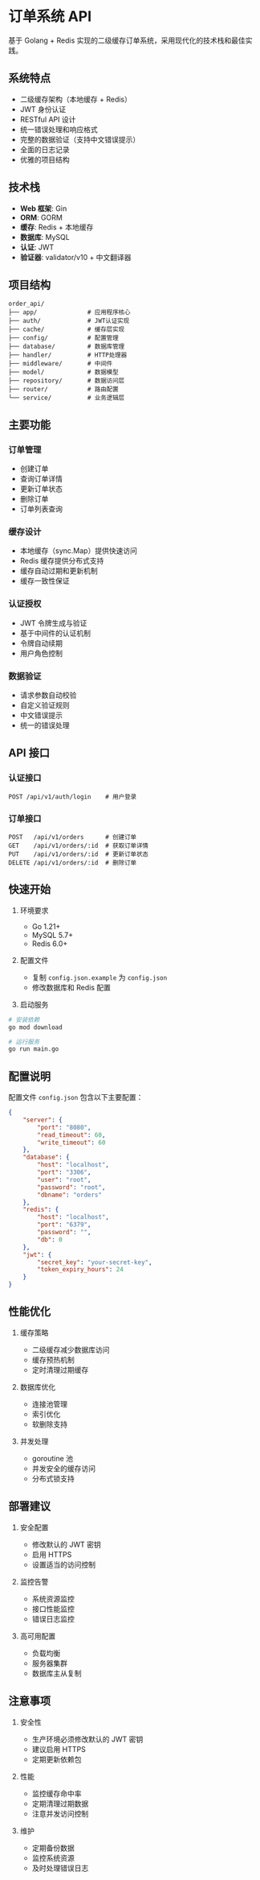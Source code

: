 # 订单系统 API

基于 Golang + Redis 实现的二级缓存订单系统，采用现代化的技术栈和最佳实践。

## 系统特点

- 二级缓存架构（本地缓存 + Redis）
- JWT 身份认证
- RESTful API 设计
- 统一错误处理和响应格式
- 完整的数据验证（支持中文错误提示）
- 全面的日志记录
- 优雅的项目结构

## 技术栈

- **Web 框架**: Gin
- **ORM**: GORM
- **缓存**: Redis + 本地缓存
- **数据库**: MySQL
- **认证**: JWT
- **验证器**: validator/v10 + 中文翻译器

## 项目结构

```
order_api/
├── app/              # 应用程序核心
├── auth/             # JWT认证实现  
├── cache/            # 缓存层实现
├── config/           # 配置管理
├── database/         # 数据库管理
├── handler/          # HTTP处理器
├── middleware/       # 中间件
├── model/            # 数据模型
├── repository/       # 数据访问层
├── router/           # 路由配置
└── service/          # 业务逻辑层
```

## 主要功能

### 订单管理
- 创建订单
- 查询订单详情
- 更新订单状态
- 删除订单
- 订单列表查询

### 缓存设计
- 本地缓存（sync.Map）提供快速访问
- Redis 缓存提供分布式支持
- 缓存自动过期和更新机制
- 缓存一致性保证

### 认证授权
- JWT 令牌生成与验证
- 基于中间件的认证机制
- 令牌自动续期
- 用户角色控制

### 数据验证
- 请求参数自动校验
- 自定义验证规则
- 中文错误提示
- 统一的错误处理

## API 接口

### 认证接口
```
POST /api/v1/auth/login    # 用户登录
```

### 订单接口
```
POST   /api/v1/orders      # 创建订单
GET    /api/v1/orders/:id  # 获取订单详情
PUT    /api/v1/orders/:id  # 更新订单状态
DELETE /api/v1/orders/:id  # 删除订单
```

## 快速开始

1. 环境要求
   - Go 1.21+
   - MySQL 5.7+
   - Redis 6.0+

2. 配置文件
   - 复制 `config.json.example` 为 `config.json`
   - 修改数据库和 Redis 配置

3. 启动服务
```bash
# 安装依赖
go mod download

# 运行服务
go run main.go
```

## 配置说明

配置文件 `config.json` 包含以下主要配置：

```json
{
    "server": {
        "port": "8080",
        "read_timeout": 60,
        "write_timeout": 60
    },
    "database": {
        "host": "localhost",
        "port": "3306",
        "user": "root",
        "password": "root",
        "dbname": "orders"
    },
    "redis": {
        "host": "localhost",
        "port": "6379",
        "password": "",
        "db": 0
    },
    "jwt": {
        "secret_key": "your-secret-key",
        "token_expiry_hours": 24
    }
}
```

## 性能优化

1. 缓存策略
   - 二级缓存减少数据库访问
   - 缓存预热机制
   - 定时清理过期缓存

2. 数据库优化
   - 连接池管理
   - 索引优化
   - 软删除支持

3. 并发处理
   - goroutine 池
   - 并发安全的缓存访问
   - 分布式锁支持

## 部署建议

1. 安全配置
   - 修改默认的 JWT 密钥
   - 启用 HTTPS
   - 设置适当的访问控制

2. 监控告警
   - 系统资源监控
   - 接口性能监控
   - 错误日志监控

3. 高可用配置
   - 负载均衡
   - 服务器集群
   - 数据库主从复制

## 注意事项

1. 安全性
   - 生产环境必须修改默认的 JWT 密钥
   - 建议启用 HTTPS
   - 定期更新依赖包

2. 性能
   - 监控缓存命中率
   - 定期清理过期数据
   - 注意并发访问控制

3. 维护
   - 定期备份数据
   - 监控系统资源
   - 及时处理错误日志